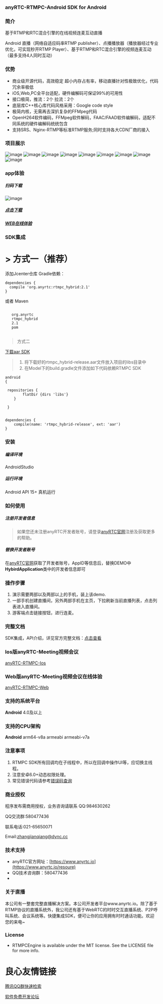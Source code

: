 ### anyRTC-RTMPC-Android SDK for Android
### 简介
基于RTMP和RTC混合引擎的在线视频连麦互动直播

Android 直播（网络自适应码率RTMP publisher）、点播播放器（播放器经过专业优化，可实现秒开RTMP Player）、基于RTMP和RTC混合引擎的视频连麦互动（最多支持4人同时互动）

### 优势
- 商业级开源代码，高效稳定 超小内存占有率，移动直播针对性极致优化，代码冗余率极低 
- iOS,Web,PC全平台适配，硬件编解码可保证99%的可用性
- 接口极简，推流：2个 拉流：2个
- 底层库C++核心库代码风格采用：Google code style
- 极简内核，无需再去深扒复杂的FFMpeg代码
- OpenH264软件编码，FFMpeg软件解码，FAAC/FAAD软件编解码，适配不同系统的硬件编解码统统包含
- 支持SRS、Nginx-RTMP等标准RTMP服务;同时支持各大CDN厂商的接入

### 项目展示
![image](https://github.com/AnyRTC/anyRTC-RTMPC-Android/blob/master/images/1.jpg)
![image](https://github.com/AnyRTC/anyRTC-RTMPC-Android/blob/master/images/2.jpg)
![image](https://github.com/AnyRTC/anyRTC-RTMPC-Android/blob/master/images/3.jpg)
![image](https://github.com/AnyRTC/anyRTC-RTMPC-Android/blob/master/images/4.jpg)
![image](https://github.com/AnyRTC/anyRTC-RTMPC-Android/blob/master/images/5.jpg)
![image](https://github.com/AnyRTC/anyRTC-RTMPC-Android/blob/master/images/6.jpg)
![image](https://github.com/AnyRTC/anyRTC-RTMPC-Android/blob/master/images/7.jpg)
![image](https://github.com/AnyRTC/anyRTC-RTMPC-Android/blob/master/images/8.jpg)
![image](https://github.com/AnyRTC/anyRTC-RTMPC-Android/blob/master/images/9.jpg)


### app体验

##### 扫码下载
![image](https://github.com/AnyRTC/anyRTC-RTMPC-Android/blob/master/images/demo_qrcode.png)
##### [点击下载](https://www.pgyer.com/anyrtc_rtmpc_android)
##### [WEB在线体验](https://www.anyrtc.cc/demo/lianmai)

### SDK集成
# > 方式一（推荐）

添加Jcenter仓库 Gradle依赖：

```
dependencies {
  compile 'org.anyrtc:rtmpc_hybrid:2.1'
}
```

或者 Maven
```
 
   org.anyrtc 
   rtmpc_hybrid 
   2.1 
   pom 
 
```

>方式二

 [下载aar SDK](https://www.anyrtc.io/resoure)

>1. 将下载好的rtmpc_hybrid-release.aar文件放入项目的libs目录中
>2. 在Model下的build.gradle文件添加如下代码依赖RTMPC SDK

```
android
{

 repositories {
        flatDir {dirs 'libs'}
    }
    
 }
    
```
```
dependencies {
    compile(name: 'rtmpc_hybrid-release', ext: 'aar')
}
```

### 安装

##### 编译环境

AndroidStudio

##### 运行环境

Android API 15+
真机运行

### 如何使用

##### 注册开发者信息

>如果您还未注册anyRTC开发者账号，请登录[anyRTC官网](http://www.anyrtc.io)注册及获取更多的帮助。

##### 替换开发者账号
在[anyRTC官网](http://www.anyrtc.io)获取了开发者账号，AppID等信息后，替换DEMO中
**HybirdApplication**类中的开发者信息即可

### 操作步骤

1. 演示需要两部以及两部以上的手机，装上该demo.
2. 一部手机创建直播间，另外两部手机在主页，下拉刷新当前直播列表，点击列表进入直播间。
3. 游客端点击链接按钮，进行连麦。

### 完整文档
SDK集成，API介绍，详见官方完整文档：[点击查看](https://www.anyrtc.io/resoure)

### Ios版anyRTC-Meeting视频会议

[anyRTC-RTMPC-Ios](https://github.com/AnyRTC/anyRTC-RTMPC-iOS)

### Web版anyRTC-Meeting视频会议在线体验

[anyRTC-RTMPC-Web](https://www.anyrtc.cc/demo/lianmai)


### 支持的系统平台
**Android** 4.0及以上

### 支持的CPU架构
**Android** arm64-v8a  armeabi armeabi-v7a


### 注意事项
1. RTMPC SDK所有回调均在子线程中，所以在回调中操作UI等，应切换主线程。
2. 注意安卓6.0+动态权限处理。
3. 常见错误代码请参考[错误码查询](https://www.anyrtc.io/resoure)

### 商业授权
程序发布需商用授权，业务咨询请联系 QQ:984630262 

QQ交流群:580477436

联系电话:021-65650071

Email:zhangjianqiang@dync.cc

### 技术支持 
- anyRTC官方网址：[https://www.anyrtc.io](https://www.anyrtc.io/resoure)
- QQ技术咨询群：580477436
- 

### 关于直播

本公司有一整套完整直播解决方案。本公司开发者平台www.anyrtc.io。除了基于RTMP协议的直播系统外，我公司还有基于WebRTC的时时交互直播系统、P2P呼叫系统、会议系统等。快捷集成SDK，便可让你的应用拥有时时通话功能。欢迎您的来电~

### License

- RTMPCEngine is available under the MIT license. See the LICENSE file for more info.





   



 


 # 良心友情链接

[腾讯QQ群快速检索](http://u.720life.cn/s/8cf73f7c)

[软件免费开发论坛](http://u.720life.cn/s/bbb01dc0)